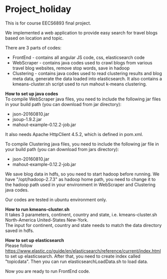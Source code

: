 # Project_holiday

This is for course EECS6893 final project.

We implemented a web application to provide easy search for travel blogs based on location and topic.

There are 3 parts of codes:
* FrontEnd - contains all angular JS code, css, elasticsearch code
* WebScraper - contains java codes used to crawl blogs from various travel blog websites, remove stop words, save in hadoop
* Clustering - contains java codes used to read clustering results and blog meta data, generate the data loaded into elasticsearch. It also contains a kmeans-cluster.sh script used to run mahout k-means clustering.

<b>How to set up java codes</b><br/>
To compile WebScraper java files, you need to include the following jar files in your build path (you can download from jar directory):
* json-20160810.jar
* jsoup-1.9.2.jar
* mahout-example-0.12.2-job.jar

It also needs Apache HttpClient 4.5.2, which is defined in pom.xml.

To compile Clustering java files, you need to include the following jar file in your build path (you can download from jars directory):
* json-20160810.jar
* mahout-example-0.12.2-job.jar

We save blog data in hdfs, so you need to start hadoop before running. We have "/opt/hadoop-2.7.3" as hadoop home path, you need to change it to the hadoop path used in your environment in WebScraper and Clustering java codes.

Our codes are tested in ubuntu environment only.

<b>How to run kmeans-cluster.sh</b><br/>
It takes 3 parameters, continent, country and state, i.e. kmeans-cluster.sh North-America United-States New-York. <br/>
The input for continent, country and state needs to match the data directory saved in hdfs.

<b>How to set up elasticsearch</b><br/>
Please follow https://www.elastic.co/guide/en/elasticsearch/reference/current/index.html to set up elasticsearch. After that, you need to create index called "topicdata". Then you can run elasticsearchLoadData.sh to load data.

Now you are ready to run FrontEnd code.


